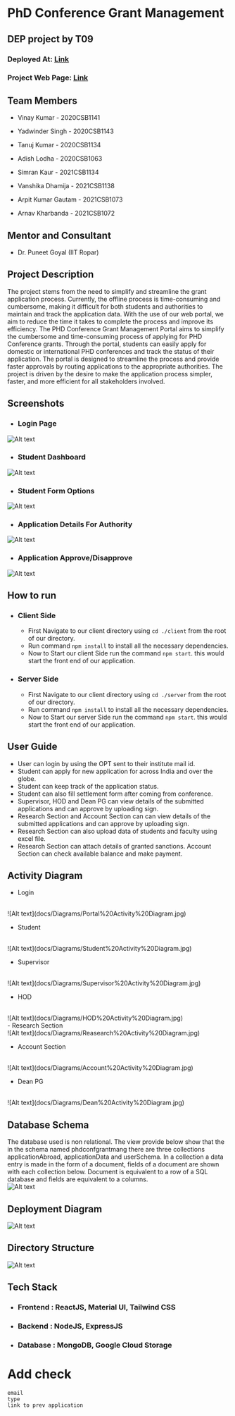 # PhD Conference Grant Management 
## DEP project by T09
### Deployed At: <a href="http://172.30.2.244/"> Link </a>
### Project Web Page: <a href="https://sites.google.com/view/goyalpuneet/phd-conference-grants"> Link </a>



## Team Members
- Vinay Kumar - 2020CSB1141
- Yadwinder Singh - 2020CSB1143
- Tanuj Kumar - 2020CSB1134
- Adish Lodha - 2020CSB1063

- Simran Kaur - 2021CSB1134
- Vanshika Dhamija - 2021CSB1138
- Arpit Kumar Gautam - 2021CSB1073
- Arnav Kharbanda - 2021CSB1072

## Mentor and Consultant
- Dr. Puneet Goyal (IIT Ropar)

## Project Description
The project stems from the need to simplify and streamline the grant application process. Currently, the offline process is time-consuming and cumbersome, making it difficult for both students and authorities to maintain and track the application data. 
With the use of our web portal, we aim to reduce the time it takes to complete the process and improve its efficiency.
The PHD Conference Grant Management Portal aims to simplify the cumbersome and time-consuming process of applying for PHD Conference grants. 
Through the portal, students can easily apply for domestic or international PHD conferences and track the status of their application. 
The portal is designed to streamline the process and provide faster approvals by routing applications to the appropriate authorities. 
The project is driven by the desire to make the application process simpler, faster, and more efficient for all stakeholders involved.

## Screenshots
- ### Login Page
![Alt text](docs/Screenshots/login.png)

- ### Student Dashboard
![Alt text](docs/Screenshots/student%20dashboard.png)

- ### Student Form Options
![Alt text](docs/Screenshots/form%20options.png)

- ### Application Details For Authority 
![Alt text](docs/Screenshots/Application%20details.png)

- ### Application Approve/Disapprove
![Alt text](docs/Screenshots/approve.png)


## How to run
- ### Client Side
    - First Navigate to our client directory using `cd ./client` from the root of our directory.
    - Run command `npm install` to install all the necessary dependencies.
    - Now to Start our client Side run the command `npm start`. this would start the front end of our application.

- ### Server Side
    - First Navigate to our client directory using `cd ./server` from the root of our directory.
    - Run command `npm install` to install all the necessary dependencies.
    - Now to Start our server Side run the command `npm start`. this would start the front end of our application.


## User Guide
- User can login by using the OPT sent to their institute mail id.
- Student can apply for new application for across India and over the globe.
- Student can keep track of the application status.
- Student can also fill settlement form after coming from conference.
- Supervisor, HOD and Dean PG can view details of the submitted applications and can approve by uploading sign.
- Research Section and Account Section can can view details of the submitted applications and can approve by uploading sign.
- Research Section can also upload data of students and faculty using excel file.
- Research Section can attach details of granted sanctions.
Account Section can check available balance and make payment. 

## Activity Diagram
- Login 
<br/>
![Alt text](docs/Diagrams/Portal%20Activity%20Diagram.jpg)
<br/>

- Student
<br/>
![Alt text](docs/Diagrams/Student%20Activity%20Diagram.jpg)
<br/>

- Supervisor        
<br/>   
![Alt text](docs/Diagrams/Supervisor%20Activity%20Diagram.jpg)
<br/>

- HOD
<br/>
![Alt text](docs/Diagrams/HOD%20Activity%20Diagram.jpg)
<br/>
- Research Section
<br/>
![Alt text](docs/Diagrams/Reasearch%20Activity%20Diagram.jpg)
<br/>

- Account Section
<br/>
![Alt text](docs/Diagrams/Account%20Activity%20Diagram.jpg)
<br/>

- Dean PG
<br/>
![Alt text](docs/Diagrams/Dean%20Activity%20Diagram.jpg)     
<br/>                                                         

## Database Schema
The database used is non relational. The view provide below show that the in the schema named phdconfgrantmang there are three collections applicationAbroad, applicationData and userSchema. In a collection a data entry  is made in the form of a document, fields of a document are shown with each collection below. Document is equivalent to a row of a SQL database and fields are equivalent to a columns.
<br/>
![Alt text](docs/Diagrams/Database.jpg)
<br/>

## Deployment Diagram
![Alt text](docs/Diagrams/Deployment%20Diagram.png)

## Directory Structure
![Alt text](docs/Diagrams/directory%20structure.jpg)

## Tech Stack
- ### Frontend : ReactJS, Material UI, Tailwind CSS
- ### Backend : NodeJS, ExpressJS
- ### Database : MongoDB, Google Cloud Storage





# Add check
```
email
type
link to prev application
```